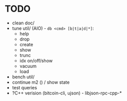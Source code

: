 # TODO
- clean doc/
- tune util/ (AIO) - `db <cmd> [b|t|a|d|*]`:
  - help
  - drop
  - create
  - show
  - trunc
  - idx on/off/show
  - vacuum
  - load
- bench util/
- continue m2 () / show state
- test queries
- ?C++ verision (bitcoin-cli, ujson) - libjson-rpc-cpp-*
